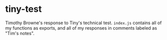 # tiny-test

Timothy Browne's response to Tiny's technical test. `index.js` contains all of my functions as exports, and all of my responses in comments labeled as "Tim's notes".
